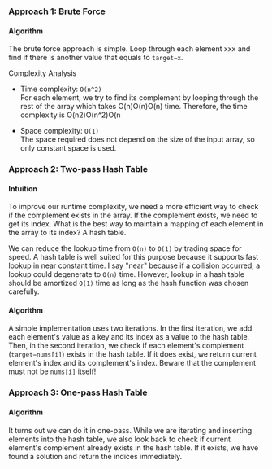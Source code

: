 ### Approach 1: Brute Force

#### Algorithm

The brute force approach is simple. Loop through each element xxx and find if there is another value that equals to ```target−x```.

Complexity Analysis

- Time complexity: ```O(n^2)``` \
For each element, we try to find its complement by looping through the rest of the array which takes O(n)O(n)O(n) time. Therefore, the time complexity is O(n2)O(n^2)O(n 


- Space complexity: ```O(1)``` \
The space required does not depend on the size of the input array, so only constant space is used.

### Approach 2: Two-pass Hash Table
#### Intuition

To improve our runtime complexity, we need a more efficient way to check if the complement exists in the array. If the complement exists, we need to get its index. What is the best way to maintain a mapping of each element in the array to its index? A hash table.

We can reduce the lookup time from ```O(n)``` to ```O(1)``` by trading space for speed. A hash table is well suited for this purpose because it supports fast lookup in near constant time. I say "near" because if a collision occurred, a lookup could degenerate to ```O(n)``` time. However, lookup in a hash table should be amortized ```O(1)``` time as long as the hash function was chosen carefully.

#### Algorithm

A simple implementation uses two iterations. In the first iteration, we add each element's value as a key and its index as a value to the hash table. Then, in the second iteration, we check if each element's complement (```target−nums[i]```) exists in the hash table. If it does exist, we return current element's index and its complement's index. Beware that the complement must not be ```nums[i]``` itself!

### Approach 3: One-pass Hash Table

#### Algorithm

It turns out we can do it in one-pass. While we are iterating and inserting elements into the hash table, we also look back to check if current element's complement already exists in the hash table. If it exists, we have found a solution and return the indices immediately.